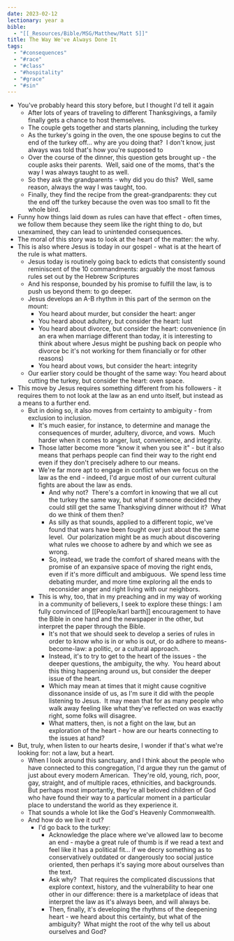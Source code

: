 ```yaml
---
date: 2023-02-12
lectionary: year a
bible:
  - "[[_Resources/Bible/MSG/Matthew/Matt 5]]"
title: The Way We've Always Done It
tags:
  - "#consequences"
  - "#race"
  - "#class"
  - "#hospitality"
  - "#grace"
  - "#sin"
---
```


* You've probably heard this story before, but I thought I'd tell it again
	* After lots of years of traveling to different Thanksgivings, a family finally gets a chance to host themselves.
	* The couple gets together and starts planning, including the turkey
	* As the turkey's going in the oven, the one spouse begins to cut the end of the turkey off... why are you doing that?  I don't know, just always was told that's how you're supposed to
	* Over the course of the dinner, this question gets brought up - the couple asks their parents.  Well, said one of the moms, that's the way I was always taught to as well.
	* So they ask the grandparents - why did you do this?  Well, same reason, always the way I was taught, too.
	* Finally, they find the recipe from the great-grandparents: they cut the end off the turkey because the oven was too small to fit the whole bird.
* Funny how things laid down as rules can have that effect - often times, we follow them because they seem like the right thing to do, but unexamined, they can lead to unintended consequences. 
* The moral of this story was to look at the heart of the matter: the why. 
* This is also where Jesus is today in our gospel - what is at the heart of the rule is what matters.
	* Jesus today is routinely going back to edicts that consistently sound reminiscent of the 10 commandments: arguably the most famous rules set out by the Hebrew Scriptures
	* And his response, bounded by his promise to fulfill the law, is to push us beyond them: to go deeper.
	* Jesus develops an A-B rhythm in this part of the sermon on the mount:
		* You heard about murder, but consider the heart: anger
		* You heard about adultery, but consider the heart: lust
		* You heard about divorce, but consider the heart: convenience (in an era when marriage different than today, it is interesting to think about where Jesus might be pushing back on people who divorce bc it's not working for them financially or for other reasons)
		* You heard about vows, but consider the heart: integrity
	* Our earlier story could be thought of the same way: You heard about cutting the turkey, but consider the heart: oven space.
* This move by Jesus requires something different from his followers - it requires them to not look at the law as an end unto itself, but instead as a means to a further end.
	* But in doing so, it also moves from certainty to ambiguity - from exclusion to inclusion.
		* It's much easier, for instance, to determine and manage the consequences of murder, adultery, divorce, and vows.  Much harder when it comes to anger, lust, convenience, and integrity.
		* Those latter become more "know it when you see it" - but it also means that perhaps people can find their way to the right end even if they don't precisely adhere to our means.
		* We're far more apt to engage in conflict when we focus on the law as the end - indeed, I'd argue most of our current cultural fights are about the law as ends.
			* And why not?  There's a comfort in knowing that we all cut the turkey the same way, but what if someone decided they could still get the same Thanksgiving dinner without it?  What do we think of them then?
			* As silly as that sounds, applied to a different topic, we've found that wars have been fought over just about the same level.  Our polarization might be as much about discovering what rules we choose to adhere by and which we see as wrong.
			* So, instead, we trade the comfort of shared means with the promise of an expansive space of moving the right ends, even if it's more difficult and ambiguous.  We spend less time debating murder, and more time exploring all the ends to reconsider anger and right living with our neighbors.
		* This is why, too, that in my preaching and in my way of working in a community of believers, I seek to explore these things: I am fully convinced of [[People/karl barth]] encouragement to have the Bible in one hand and the newspaper in the other, but interpret the paper through the Bible.
			* It's not that we should seek to develop a series of rules in order to know who is in or who is out, or do adhere to means-become-law: a politic, or a cultural approach.
			* Instead, it's to try to get to the heart of the issues - the deeper questions, the ambiguity, the why.  You heard about this thing happening around us, but consider the deeper issue of the heart.
			* Which may mean at times that it might cause cognitive dissonance inside of us, as I'm sure it did with the people listening to Jesus.  It may mean that for as many people who walk away feeling like what they've reflected on was exactly right, some folks will disagree.
			* What matters, then, is not a fight on the law, but an exploration of the heart - how are our hearts connecting to the issues at hand?
* But, truly, when listen to our hearts desire, I wonder if that's what we're looking for: not a law, but a heart.
	* When I look around this sanctuary, and I think about the people who have connected to this congregation, I'd argue they run the gamut of just about every modern American.  They're old, young, rich, poor, gay, straight, and of multiple races, ethnicities, and backgrounds.  But perhaps most importantly, they're all beloved children of God who have found their way to a particular moment in a particular place to understand the world as they experience it.
	* That sounds a whole lot like the God's Heavenly Commonwealth.
	* And how do we live it out?
		* I'd go back to the turkey:
			* Acknowledge the place where we've allowed law to become an end - maybe a great rule of thumb is if we read a text and feel like it has a political fit... if we decry something as to conservatively outdated or dangerously too social justice oriented, then perhaps it's saying more about ourselves than the text.
			* Ask why?  That requires the complicated discussions that explore context, history, and the vulnerability to hear one other in our difference: there is a marketplace of ideas that interpret the law as it's always been, and will always be.
			* Then, finally, it's developing the rhythms of the deepening heart - we heard about this certainty, but what of the ambiguity?  What might the root of the why tell us about ourselves and God?
